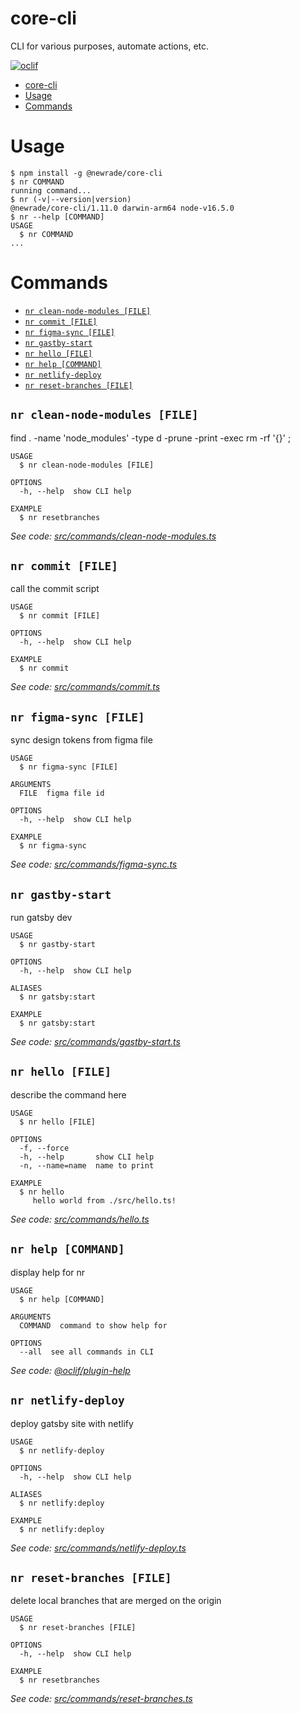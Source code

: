 # core-cli

CLI for various purposes, automate actions, etc.

[![oclif](https://img.shields.io/badge/cli-oclif-brightgreen.svg)](https://oclif.io)

<!-- toc -->
* [core-cli](#core-cli)
* [Usage](#usage)
* [Commands](#commands)
<!-- tocstop -->

# Usage

<!-- usage -->
```sh-session
$ npm install -g @newrade/core-cli
$ nr COMMAND
running command...
$ nr (-v|--version|version)
@newrade/core-cli/1.11.0 darwin-arm64 node-v16.5.0
$ nr --help [COMMAND]
USAGE
  $ nr COMMAND
...
```
<!-- usagestop -->

# Commands

<!-- commands -->
* [`nr clean-node-modules [FILE]`](#nr-clean-node-modules-file)
* [`nr commit [FILE]`](#nr-commit-file)
* [`nr figma-sync [FILE]`](#nr-figma-sync-file)
* [`nr gastby-start`](#nr-gastby-start)
* [`nr hello [FILE]`](#nr-hello-file)
* [`nr help [COMMAND]`](#nr-help-command)
* [`nr netlify-deploy`](#nr-netlify-deploy)
* [`nr reset-branches [FILE]`](#nr-reset-branches-file)

## `nr clean-node-modules [FILE]`

find . -name 'node_modules' -type d -prune -print -exec rm -rf '{}' ;

```
USAGE
  $ nr clean-node-modules [FILE]

OPTIONS
  -h, --help  show CLI help

EXAMPLE
  $ nr resetbranches
```

_See code: [src/commands/clean-node-modules.ts](https://github.com/newrade/newrade-core/blob/v1.11.0/src/commands/clean-node-modules.ts)_

## `nr commit [FILE]`

call the commit script

```
USAGE
  $ nr commit [FILE]

OPTIONS
  -h, --help  show CLI help

EXAMPLE
  $ nr commit
```

_See code: [src/commands/commit.ts](https://github.com/newrade/newrade-core/blob/v1.11.0/src/commands/commit.ts)_

## `nr figma-sync [FILE]`

sync design tokens from figma file

```
USAGE
  $ nr figma-sync [FILE]

ARGUMENTS
  FILE  figma file id

OPTIONS
  -h, --help  show CLI help

EXAMPLE
  $ nr figma-sync
```

_See code: [src/commands/figma-sync.ts](https://github.com/newrade/newrade-core/blob/v1.11.0/src/commands/figma-sync.ts)_

## `nr gastby-start`

run gatsby dev

```
USAGE
  $ nr gastby-start

OPTIONS
  -h, --help  show CLI help

ALIASES
  $ nr gatsby:start

EXAMPLE
  $ nr gatsby:start
```

_See code: [src/commands/gastby-start.ts](https://github.com/newrade/newrade-core/blob/v1.11.0/src/commands/gastby-start.ts)_

## `nr hello [FILE]`

describe the command here

```
USAGE
  $ nr hello [FILE]

OPTIONS
  -f, --force
  -h, --help       show CLI help
  -n, --name=name  name to print

EXAMPLE
  $ nr hello
     hello world from ./src/hello.ts!
```

_See code: [src/commands/hello.ts](https://github.com/newrade/newrade-core/blob/v1.11.0/src/commands/hello.ts)_

## `nr help [COMMAND]`

display help for nr

```
USAGE
  $ nr help [COMMAND]

ARGUMENTS
  COMMAND  command to show help for

OPTIONS
  --all  see all commands in CLI
```

_See code: [@oclif/plugin-help](https://github.com/oclif/plugin-help/blob/v3.2.2/src/commands/help.ts)_

## `nr netlify-deploy`

deploy gatsby site with netlify

```
USAGE
  $ nr netlify-deploy

OPTIONS
  -h, --help  show CLI help

ALIASES
  $ nr netlify:deploy

EXAMPLE
  $ nr netlify:deploy
```

_See code: [src/commands/netlify-deploy.ts](https://github.com/newrade/newrade-core/blob/v1.11.0/src/commands/netlify-deploy.ts)_

## `nr reset-branches [FILE]`

delete local branches that are merged on the origin

```
USAGE
  $ nr reset-branches [FILE]

OPTIONS
  -h, --help  show CLI help

EXAMPLE
  $ nr resetbranches
```

_See code: [src/commands/reset-branches.ts](https://github.com/newrade/newrade-core/blob/v1.11.0/src/commands/reset-branches.ts)_
<!-- commandsstop -->
